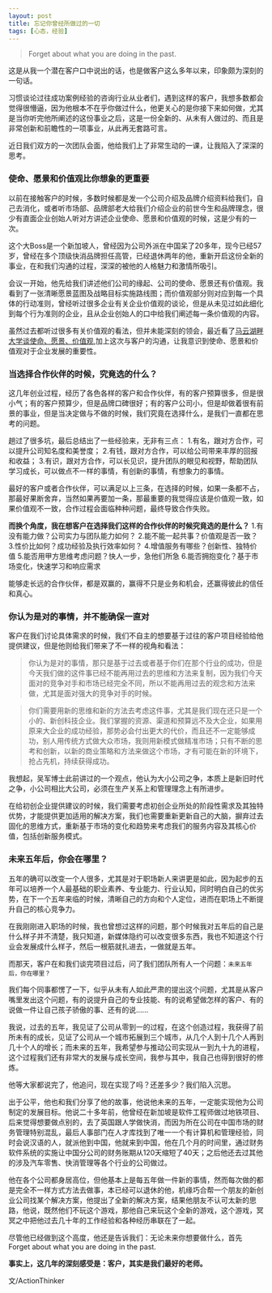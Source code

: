 ```yaml
---
layout: post
title: 忘记你曾经所做过的一切
tags: [心态，经验]
---
```


> Forget about what you are doing in the past.

这是从我一个潜在客户口中说出的话，也是做客户这么多年以来，印象颇为深刻的一句话。

习惯谈论过往成功案例经验的咨询行业从业者们，遇到这样的客户，我想多数都会觉得很懵逼，因为他根本不在乎你做过什么，他更关心的是你接下来如何做，尤其是当你听完他所阐述的这份事业之后，这是一份全新的、从未有人做过的、而且是非常创新和前瞻性的一项事业，从此再无套路可言。

近日我们双方的一次团队会面，他给我们上了非常生动的一课，让我陷入了深深的思考。

### 使命、愿景和价值观比你想象的更重要 
以前在接触客户的时候，多数时候都是发一个公司介绍及品牌介绍资料给我们，自己去消化，或者听市场部、品牌部老大给我们介绍企业的前世今生和品牌理念，很少有直面企业创始人听对方讲述企业使命、愿景和价值观的时候，这是少有的一次。

这个大Boss是一个新加坡人，曾经因为公司外派在中国呆了20多年，现今已经57岁，曾经在多个顶级快消品牌担任高管，已经退休两年的他，重新开启这份全新的事业，在和我们沟通的过程，深深的被他的人格魅力和激情所吸引。

会议一开始，他先给我们讲述他们公司的缘起、公司的使命、愿景还有价值观。我看到了一张清晰愿景蓝图及战略目标实施路线图；而价值观部分则对应到每一个具体的行动准则，曾经听过很多企业有关企业价值观的谈论，但是从未见过如此细化到每个行为准则的企业，且从企业创始人的口中给我们阐述每一条价值观的内容。

虽然过去都听过很多有关价值观的看法，但并未能深刻的领会，最近看了[马云湖畔大学谈使命、愿景、价值观](http://v.qq.com/x/page/b03438b830w.html),加上这次与客户的沟通，让我意识到使命、愿景和价值观对于企业发展的重要性。

### 当选择合作伙伴的时候，究竟选的什么？
这几年创业过程，经历了各色各样的客户和合作伙伴，有的客户预算很多，但是很小气；有的客户预算少，但是品牌口碑很好；有的客户公司小，但是却做着很有前景的事业，但是当决定做与不做的时候，我们究竟在选择什么，是我们一直都在思考的问题。

趟过了很多坑，最后总结出了一些经验来，无非有三点：
1.有名，跟对方合作，可以提升公司知名度和美誉度；
2.有钱，跟对方合作，可以给公司带来丰厚的回报和收益；
3.有识，跟对方合作，可以长见识，提升团队的眼见和视野，帮助团队学习成长，可以做点不一样的事情，有创新的事情，有想象力的事情。

最好的客户或者合作伙伴，可以满足以上三条，在选择的时候，如果一条都不占，那最好果断舍弃，当然如果再要加一条，那最重要的我觉得应该是价值观一致，如果价值观不一致，合作过程会面临种种问题，最终导致合作失败。

**而换个角度，我在想客户在选择我们这样的合作伙伴的时候究竟选的是什么？**
1.有没有能力做？公司实力与团队能力如何？
2.能不能一起共事？价值观是否一致？
3.性价比如何？成功经验及执行效率如何？
4.增值服务有哪些？创新性、独特价值
5.能否用甲方思维考虑问题？快人一步，急他们所急
6.能否拥抱变化？基于市场变化，快速学习和响应需求

能够走长远的合作伙伴，都是双赢的，赢得不只是业务和机会，还赢得彼此的信任和真心。


### 你认为是对的事情，并不能确保一直对

客户在我们讨论具体需求的时候，我们不自主的想要基于过往的客户项目经验给他提供建议，但是他则给我们带来了不一样的视角和看法：

> 你认为是对的事情，那只是基于过去或者基于你们在那个行业的成功，但是今天我们做的这件事已经不能再用过去的思维和方法来复制，因为我们今天面对的竞争对手和市场已经完全不同，所以不能再用过去的观念和方法来做，尤其是面对强大的竞争对手的时候。

>你们需要用新的思维和新的方法去考虑这件事，尤其是我们现在还只是一个小的、新创科技企业。我们掌握的资源、渠道和预算远不及大企业，如果用原来大企业的成功经验，那势必会付出更大的代价，而且还不一定能够成功，别人用传统方式做大众市场，我则用新模式做精准市场；只有不断的思考和创新，以新的商业策略和方法来做这个市场，才有可能在新的环境下，抢占先机，持续获得成功。

我想起，吴军博士此前讲过的一个观点，他认为大小公司之争，本质上是新旧时代之争，小公司相比大公司，必须在生产关系上和管理理念上有所进步。

在给初创企业提供建议的时候，我们需要考虑初创企业所处的阶段性需求及其独特优势，才能提供更加适用的解决方案，我们也需要重新更新自己的大脑，摒弃过去固化的思维方式，重新基于市场的变化和趋势来考虑我们的服务内容及其核心价值，包括创新服务模式。


### 未来五年后，你会在哪里？

五年的确可以改变一个人很多，尤其是对于职场新人来讲更是如此，因为起步的五年可以培养一个人最基础的职业素养、专业能力、行业认知，同时明白自己的优劣势，在下一个五年来临的时候，清晰自己的方向和个人定位，进而在职场上不断提升自己的核心竞争力。

在我刚刚进入职场的时候，我也曾想过这样的问题，那个时候我对五年后的自己是什么样子并不清楚，我只知道，新媒体隐约可以改变很多东西，我也不知道这个行业会发展成什么样子，然后一根筋就扎进去，一做就是五年。

而那天，客户在和我们谈完项目过后，问了我们团队所有人一个问题：`未来五年后，你在哪里？`

我们每个同事都愣了一下，似乎从未有人如此严肃的提出这个问题，尤其是从客户嘴里发出这个问题，有的说提升自己的专业技能、有的说希望做怎样的客户、有的说做一件让自己孩子骄傲的事、还有的说......

我说，过去的五年，我见证了公司从零到一的过程，在这个创造过程，我获得了前所未有的成长，见证了公司从一个城市拓展到三个城市，从几个人到十几个人再到几十个人的增长；而未来的五年，我希望参与推动公司实现从一到九十九的进程，这个过程我们还有非常大的发展与成长空间，我参与其中，我自己也得到很好的修炼。

他等大家都说完了，他追问，现在实现了吗？还差多少？我们陷入沉思。

出于公平，他也和我们分享了他的故事，他说他未来的五年，一定能实现他为公司制定的发展目标。他说二十多年前，他曾经在新加坡是软件工程师做过地铁项目、后来觉得想要做点别的，去了英国跟人学做快消，而因为所在公司在中国市场的财务管理特别混乱，最后人事部门在人才库找到了唯一一个有计算机和管理经验，同时会说汉语的人，就派他到中国，他就来到中国，他在几个月的时间里，通过财务软件系统的实施让中国分公司的财务账期从120天缩短了40天；之后他还去过其他的涉及汽车零售、快消管理等各个行业的公司做过。

他在各个公司都身居高位，但他基本上是每五年做一件新的事情，然而每次做的都是完全不一样方式方法去做事，本已经可以退休的他，机缘巧合帮一个朋友的新创业公司找某个解决方案，他提出了全新的解决方案，结果他朋友不认可太新的思路，他说，既然他们不玩这个游戏，那他自己来玩这个全新的游戏，这个游戏，冥冥之中把他过去几十年的工作经验和各种经历串联在了一起。

尽管他已经做到这个高度，他还是告诉我们：无论未来你想要做什么，首先Forget about what you are doing in the past.

**事实上，这几年的深刻感受是：客户，其实是我们最好的老师。**


文/ActionThinker 



